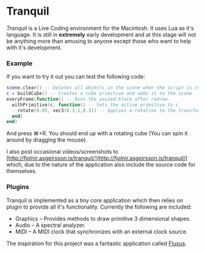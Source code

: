 # Tranquil
*Tranquil* is a Live Coding environment for the Macintosh. It uses Lua as it's language. It is still in **extremely** early development and at this stage will not be anything more than amusing to anyone except those who want to help with it's development.

### Example 
If you want to try it out you can test the following code:

```lua
scene.clear() -- Deletes all objects in the scene when the script is run
c = buildCube() -- Creates a cube primitive and adds it to the scene
everyFrame(function() -- Runs the passed block after redraw
  withPrimitive(c, function() -- Sets the active primitive to c
    rotate(0.05, vec3(0.3,1,0.3)) -- Applies a rotation to the transform of the current state
  end)
end)
```

And press ⌘+R. You should end up with a rotating cube (You can spin it around by dragging the mouse).

I also post occasional videos/screenshots to [http://fjolnir.asgeirsson.is/tranquil/](http://fjolnir.asgeirsson.is/tranquil/) which, due to the nature of the application also include the source code for themselves.

### Plugins

Tranquil is implemented as a tiny core application which then relies on plugin to provide all it's functionality. Currently the following are included:

* Graphics – Provides methods to draw primitive 3 dimensional shapes.
* Audio – A spectral analyzer.
* MIDI – A MIDI clock that synchronizes with an external clock source.


The inspiration for this project was a fantastic application called [Fluxus](http://www.pawfal.org/fluxus/).

